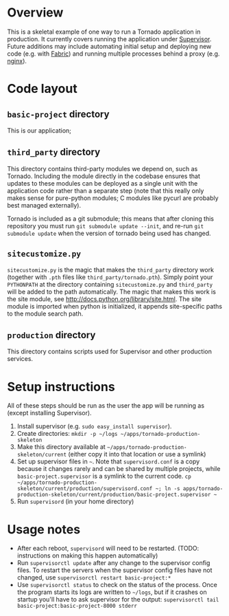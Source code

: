 Overview
========

This is a skeletal example of one way to run a Tornado application in
production.  It currently covers running the application under
[Supervisor](http://supervisord.org).  Future additions may include
automating initial setup and deploying new code (e.g. with
[Fabric](http://fabfile.org)) and running multiple processes behind a proxy
(e.g. [nginx](http://nginx.org)).


Code layout
===========

`basic-project` directory
----------------

This is our application;

`third_party` directory
-----------------------

This directory contains third-party modules we depend on, such as Tornado.
Including the module directly in the codebase ensures that updates to these
modules can be deployed as a single unit with the application code rather
than a separate step (note that this really only makes sense for pure-python
modules; C modules like pycurl are probably best managed externally).

Tornado is included as a git submodule; this means that after cloning this
repository you must run `git submodule update --init`, and re-run
`git submodule update` when the version of tornado being used has changed.

`sitecustomize.py`
-----------------

`sitecustomize.py` is the magic that makes the `third_party` directory
work (together with `.pth` files like `third_party/tornado.pth`).
Simply point your `PYTHONPATH` at the directory containing
`sitecustomize.py` and `third_party` will be added to the path
automatically. The magic that makes this work is the site module,
see http://docs.python.org/library/site.html. The site module is imported when
python is initialized, it appends site-specific paths to the module search
path.

`production` directory
----------------------

This directory contains scripts used for Supervisor and other production
services.


Setup instructions
==================

All of these steps should be run as the user the app will be running
as (except installing Supervisor).  

1. Install supervisor (e.g. `sudo easy_install supervisor`).  
2. Create directories: `mkdir -p ~/logs ~/apps/tornado-production-skeleton`
3. Make this directory available at
   `~/apps/tornado-production-skeleton/current` (either copy it into that
   location or use a symlink)
4. Set up supervisor files in `~`.  Note that `supervisord.conf` is a copy
   because it changes rarely and can be shared by multiple projects,
   while `basic-project.supervisor` is a symlink to the current code.
   `cp ~/apps/tornado-production-skeleton/current/production/supervisord.conf ~; ln -s apps/tornado-production-skeleton/current/production/basic-project.supervisor ~`
5. Run `supervisord` (in your home directory)


Usage notes
===========

* After each reboot, `supervisord` will need to be restarted.  (TODO:
  instructions on making this happen automatically)
* Run `supervisorctl update` after any change to the supervisor config files.
  To restart the servers when the supervisor config files have not changed,
  use `supervisorctl restart basic-project:*`
* Use `supervisorctl status` to check on the status of the process.  Once
  the program starts its logs are written to `~/logs`, but if it crashes on
  startup you'll have to ask supervisor for the output: `supervisorctl tail
  basic-project:basic-project-8000 stderr`
